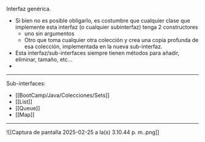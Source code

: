 Interfaz genérica.
- Si bien no es posible obligarlo, es costumbre que cualquier clase que implemente esta interfaz (o cualquier subinterfaz) tenga 2 constructores
	- uno sin argumentos
	- Otro que toma cualquier otra colección y crea una copia profunda de esa colección, implementada en la nueva sub-interfaz.
- Esta interfaz/sub-interfaces siempre tienen métodos para añadir, eliminar, tamaño, etc...
- 
***
Sub-interfaces: 
- [[BootCamp/Java/Colecciones/Sets]]
- [[List]]
- [[Queue]]
- [[Map]]
***
![[Captura de pantalla 2025-02-25 a la(s) 3.10.44 p. m..png]]